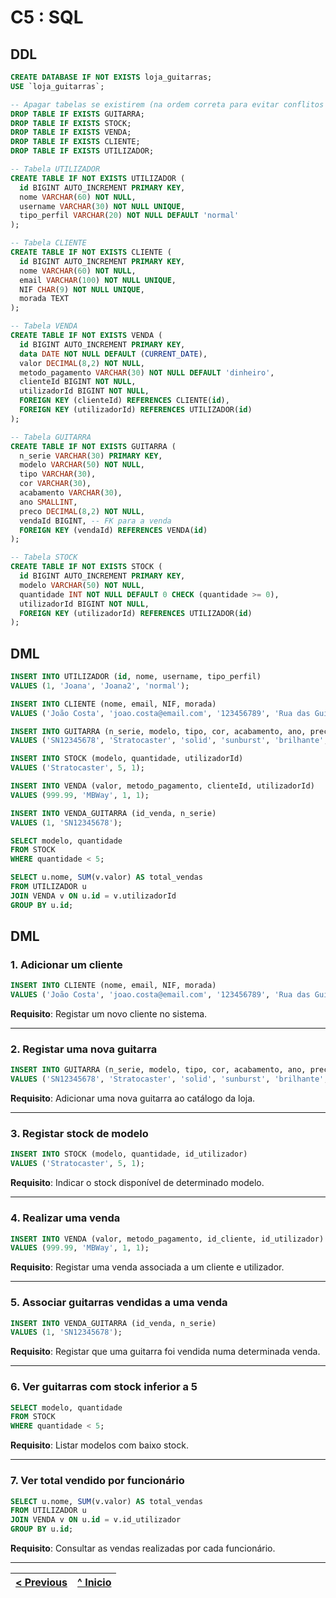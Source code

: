 # C5 : SQL

## DDL

```sql
CREATE DATABASE IF NOT EXISTS loja_guitarras;
USE `loja_guitarras`;

-- Apagar tabelas se existirem (na ordem correta para evitar conflitos de FK)
DROP TABLE IF EXISTS GUITARRA;
DROP TABLE IF EXISTS STOCK;
DROP TABLE IF EXISTS VENDA;
DROP TABLE IF EXISTS CLIENTE;
DROP TABLE IF EXISTS UTILIZADOR;

-- Tabela UTILIZADOR
CREATE TABLE IF NOT EXISTS UTILIZADOR (
  id BIGINT AUTO_INCREMENT PRIMARY KEY,
  nome VARCHAR(60) NOT NULL,
  username VARCHAR(30) NOT NULL UNIQUE,
  tipo_perfil VARCHAR(20) NOT NULL DEFAULT 'normal'
);

-- Tabela CLIENTE
CREATE TABLE IF NOT EXISTS CLIENTE (
  id BIGINT AUTO_INCREMENT PRIMARY KEY,
  nome VARCHAR(60) NOT NULL,
  email VARCHAR(100) NOT NULL UNIQUE,
  NIF CHAR(9) NOT NULL UNIQUE,
  morada TEXT
);

-- Tabela VENDA
CREATE TABLE IF NOT EXISTS VENDA (
  id BIGINT AUTO_INCREMENT PRIMARY KEY,
  data DATE NOT NULL DEFAULT (CURRENT_DATE),
  valor DECIMAL(8,2) NOT NULL,
  metodo_pagamento VARCHAR(30) NOT NULL DEFAULT 'dinheiro',
  clienteId BIGINT NOT NULL,
  utilizadorId BIGINT NOT NULL,
  FOREIGN KEY (clienteId) REFERENCES CLIENTE(id),
  FOREIGN KEY (utilizadorId) REFERENCES UTILIZADOR(id)
);

-- Tabela GUITARRA
CREATE TABLE IF NOT EXISTS GUITARRA (
  n_serie VARCHAR(30) PRIMARY KEY,
  modelo VARCHAR(50) NOT NULL,
  tipo VARCHAR(30),
  cor VARCHAR(30),
  acabamento VARCHAR(30),
  ano SMALLINT,
  preco DECIMAL(8,2) NOT NULL,
  vendaId BIGINT, -- FK para a venda
  FOREIGN KEY (vendaId) REFERENCES VENDA(id)
);

-- Tabela STOCK
CREATE TABLE IF NOT EXISTS STOCK (
  id BIGINT AUTO_INCREMENT PRIMARY KEY,
  modelo VARCHAR(50) NOT NULL,
  quantidade INT NOT NULL DEFAULT 0 CHECK (quantidade >= 0),
  utilizadorId BIGINT NOT NULL,
  FOREIGN KEY (utilizadorId) REFERENCES UTILIZADOR(id)
);
```

## DML

```sql
INSERT INTO UTILIZADOR (id, nome, username, tipo_perfil)
VALUES (1, 'Joana', 'Joana2', 'normal');

INSERT INTO CLIENTE (nome, email, NIF, morada)
VALUES ('João Costa', 'joao.costa@email.com', '123456789', 'Rua das Guitarras, Porto');

INSERT INTO GUITARRA (n_serie, modelo, tipo, cor, acabamento, ano, preco)
VALUES ('SN12345678', 'Stratocaster', 'solid', 'sunburst', 'brilhante', 2022, 999.99);

INSERT INTO STOCK (modelo, quantidade, utilizadorId)
VALUES ('Stratocaster', 5, 1);

INSERT INTO VENDA (valor, metodo_pagamento, clienteId, utilizadorId)
VALUES (999.99, 'MBWay', 1, 1);

INSERT INTO VENDA_GUITARRA (id_venda, n_serie)
VALUES (1, 'SN12345678');

SELECT modelo, quantidade
FROM STOCK
WHERE quantidade < 5;

SELECT u.nome, SUM(v.valor) AS total_vendas
FROM UTILIZADOR u
JOIN VENDA v ON u.id = v.utilizadorId
GROUP BY u.id;
```

## DML

### 1. Adicionar um cliente

```sql
INSERT INTO CLIENTE (nome, email, NIF, morada)
VALUES ('João Costa', 'joao.costa@email.com', '123456789', 'Rua das Guitarras, Porto');
```

**Requisito**: Registar um novo cliente no sistema.

---

### 2. Registar uma nova guitarra

```sql
INSERT INTO GUITARRA (n_serie, modelo, tipo, cor, acabamento, ano, preco)
VALUES ('SN12345678', 'Stratocaster', 'solid', 'sunburst', 'brilhante', 2022, 999.99);
```

**Requisito**: Adicionar uma nova guitarra ao catálogo da loja.

---

### 3. Registar stock de modelo

```sql
INSERT INTO STOCK (modelo, quantidade, id_utilizador)
VALUES ('Stratocaster', 5, 1);
```

**Requisito**: Indicar o stock disponível de determinado modelo.

---

### 4. Realizar uma venda

```sql
INSERT INTO VENDA (valor, metodo_pagamento, id_cliente, id_utilizador)
VALUES (999.99, 'MBWay', 1, 1);
```

**Requisito**: Registar uma venda associada a um cliente e utilizador.

---

### 5. Associar guitarras vendidas a uma venda

```sql
INSERT INTO VENDA_GUITARRA (id_venda, n_serie)
VALUES (1, 'SN12345678');
```

**Requisito**: Registar que uma guitarra foi vendida numa determinada venda.

---

### 6. Ver guitarras com stock inferior a 5

```sql
SELECT modelo, quantidade
FROM STOCK
WHERE quantidade < 5;
```

**Requisito**: Listar modelos com baixo stock.

---

### 7. Ver total vendido por funcionário

```sql
SELECT u.nome, SUM(v.valor) AS total_vendas
FROM UTILIZADOR u
JOIN VENDA v ON u.id = v.id_utilizador
GROUP BY u.id;
```

**Requisito**: Consultar as vendas realizadas por cada funcionário.

---

| [< Previous](rebd04.md) | [^ Inicio](rebd00.md) |
| :---------------------- | :------------------------------------------------------: |
